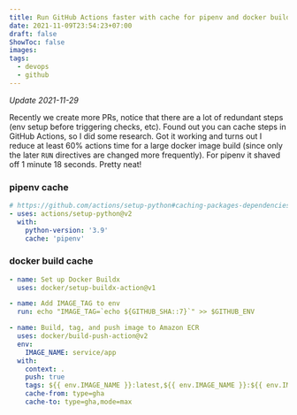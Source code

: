```yaml
---
title: Run GitHub Actions faster with cache for pipenv and docker build
date: 2021-11-09T23:54:23+07:00
draft: false
ShowToc: false
images:
tags:
  - devops
  - github
---
```


_Update 2021-11-29_

Recently we create more PRs, notice that there are a lot of redundant steps (env setup before triggering checks, etc). Found out you can cache steps in GitHub Actions, so I did some research. Got it working and turns out I reduce at least 60% actions time for a large docker image build (since only the later `RUN` directives are changed more frequently). For pipenv it shaved off 1 minute 18 seconds. Pretty neat!

### pipenv cache

```yaml
# https://github.com/actions/setup-python#caching-packages-dependencies
- uses: actions/setup-python@v2
  with:
    python-version: '3.9'
    cache: 'pipenv'
```

### docker build cache

```yaml
- name: Set up Docker Buildx
  uses: docker/setup-buildx-action@v1

- name: Add IMAGE_TAG to env
  run: echo "IMAGE_TAG=`echo ${GITHUB_SHA::7}`" >> $GITHUB_ENV

- name: Build, tag, and push image to Amazon ECR
  uses: docker/build-push-action@v2
  env:
    IMAGE_NAME: service/app
  with:
    context: .
    push: true
    tags: ${{ env.IMAGE_NAME }}:latest,${{ env.IMAGE_NAME }}:${{ env.IMAGE_TAG }}
    cache-from: type=gha
    cache-to: type=gha,mode=max
```
